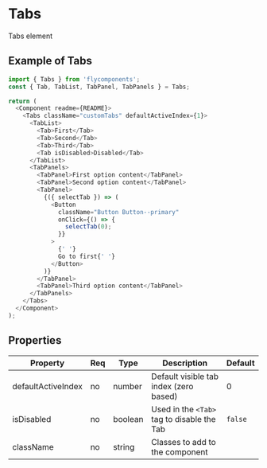 # Tabs

Tabs element

## Example of Tabs

```javascript
import { Tabs } from 'flycomponents';
const { Tab, TabList, TabPanel, TabPanels } = Tabs;

return (
  <Component readme={README}>
    <Tabs className="customTabs" defaultActiveIndex={1}>
      <TabList>
        <Tab>First</Tab>
        <Tab>Second</Tab>
        <Tab>Third</Tab>
        <Tab isDisabled>Disabled</Tab>
      </TabList>
      <TabPanels>
        <TabPanel>First option content</TabPanel>
        <TabPanel>Second option content</TabPanel>
        <TabPanel>
          {({ selectTab }) => (
            <Button
              className="Button Button--primary"
              onClick={() => {
                selectTab(0);
              }}
            >
              {' '}
              Go to first{' '}
            </Button>
          )}
        </TabPanel>
        <TabPanel>Third option content</TabPanel>
      </TabPanels>
    </Tabs>
  </Component>
);
```

## Properties

| Property           | Req | Type    | Description                                | Default |
| ------------------ | --- | ------- | ------------------------------------------ | ------- |
| defaultActiveIndex | no  | number  | Default visible tab index (zero based)     | 0       |
| isDisabled         | no  | boolean | Used in the `<Tab>` tag to disable the Tab | `false` |
| className          | no  | string  | Classes to add to the component            |         |
